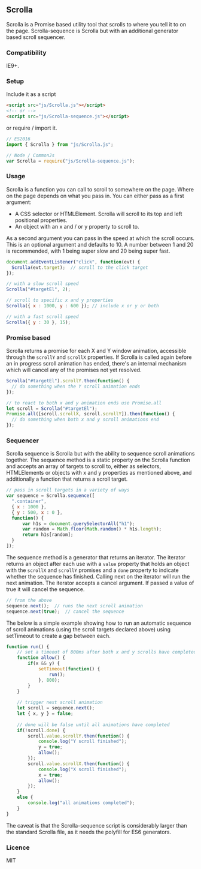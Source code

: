 ## Scrolla
Scrolla is a Promise based utility tool that scrolls to where you tell it to on the page. Scrolla-sequence is Scrolla but with an additional generator based scroll sequencer.

### Compatibility
IE9+.

### Setup
Include it as a script

```html
<script src="js/Scrolla.js"></script>
<!-- or -->
<script src="js/Scrolla-sequence.js"></script>

```

or require / import it.

```javascript
// ES2016
import { Scrolla } from "js/Scrolla.js";

// Node / CommonJs
var Scrolla = require("js/Scrolla-sequence.js");

```

### Usage
Scrolla is a function you can call to scroll to somewhere on the page. Where on the page depends on what you pass in. You can either pass as a first argument:

* A CSS selector or HTMLElement. Scrolla will scroll to its top and left positional properties.
* An object with an x and / or y property to scroll to.

As a second argument you can pass in the speed at which the scroll occurs. This is an optional argument and defaults to 10. A number between 1 and 20 is recommended, with 1 being super slow and 20 being super fast.

```javascript
document.addEventListener("click", function(evt) {
  Scrolla(evt.target);  // scroll to the click target
});

// with a slow scroll speed 
Scrolla("#targetEl", 2);

// scroll to specific x and y properties
Scrolla({ x : 1000, y : 600 }); // include x or y or both

// with a fast scroll speed 
Scrolla({ y : 30 }, 15);

```

### Promise based
Scrolla returns a promise for each X and Y window animation, accessible through the <code>scrollY</code> and <code>scrollX</code> properties. If Scrolla is called again before an in progress scroll animation has ended, there's an internal mechanism which will cancel any of the promises not yet resolved.

```javascript
Scrolla("#targetEl").scrollY.then(function() {
  // do something when the Y scroll animation ends
});

// to react to both x and y animation ends use Promise.all
let scroll = Scrolla("#targetEl");
Promise.all([scroll.scrollX, scroll.scrollY]).then(function() {
  // do something when both x and y scroll animations end
});

```

### Sequencer

Scrolla sequence is Scrolla but with the ability to sequence scroll animations together. The sequence method is a static property on the Scrolla function and accepts an array of targets to scroll to, either as selectors, HTMLElements or objects with x and y properties as mentioned above, and additionally a function that returns a scroll target.

```javascript
// pass in scroll targets in a variety of ways
var sequence = Scrolla.sequence([
  ".container",
  { x : 1000 },
  { y : 500, x : 0 },
  function() {
      var h1s = document.querySelectorAll("h1");
      var random = Math.floor(Math.random() * h1s.length);
      return h1s[random];
  }
]);

```
The sequence method is a generator that returns an iterator. The iterator returns an object after each use with a <code>value</code> property that holds an object with the <code>scrollX</code> and <code>scrollY</code> promises and a <code>done</code> property to indicate whether the sequence has finished. Calling next on the iterator will run the next animation. The iterator accepts a cancel argument. If passed a value of true it will cancel the sequence.

```javascript
// from the above
sequence.next();  // runs the next scroll animation
sequence.next(true);  // cancel the sequence

```

The below is a simple example showing how to run an automatic sequence of scroll animations (using the scroll targets declared above) using setTimeout to create a gap between each.

```javascript
function run() {
    // set a timeout of 800ms after both x and y scrolls have completed
    function allow() {
        if(x && y) {
            setTimeout(function() {
                run();
            }, 800);
        }
    }
    
    // trigger next scroll animation
    let scroll = sequence.next();
    let { x, y } = false;
    
    // done will be false until all animations have completed
    if(!scroll.done) {
        scroll.value.scrollY.then(function() {
            console.log("Y scroll finished");
            y = true;
            allow();
        });
        scroll.value.scrollX.then(function() {
            console.log("X scroll finished");
            x = true;
            allow();
        });
    }
    else {
        console.log("all animations completed");
    }
}

```

The caveat is that the Scrolla-sequence script is considerably larger than the standard Scrolla file, as it needs the polyfill for ES6 generators.

### Licence

MIT
